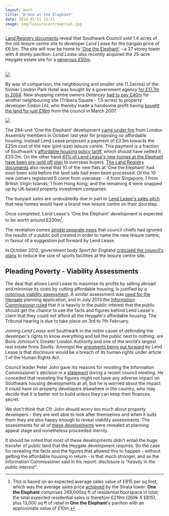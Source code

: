 ```yaml
---
layout: post
title: "D'One at the Elephant"
date: 2014-01-11 13:21
image: img/leisurecentreaerial.jpg
---
```


[Land Registry documents](http://crappistmartin.github.io/images/leisurecentreaerial.jpg/images/OneTheElephantRegisterTGL381808.pdf) reveal that Southwark Council sold 1.4 acres of the old leisure centre site to developer _Lend Lease_ for the bargain price of £6.5m. The site will now be home to ['One the Elephant'](http://www.onetheelephant.com) - a 37 storey tower with 4 storey pavillion. _Lend Lease_ also recently acquired the 25-acre Heygate estate site for a [generous £50m](http://www.standard.co.uk/news/london/elephant-and-castle-estate-revamp-ripped-off-taxpayers-8482794.html).  </br></br>

![](http://crappistmartin.github.io/images/onetheelephant.jpg)

By way of comparison, the neighbouring and smaller site (1.2acres) of the former London Park Hotel was bought by a government agency [for £17.7m in 2004](http://crappistmartin.github.io/images/360TowerLandRegistry.pdf). New shopping centre owners _Delancey_ [had to pay £40m](http://betterelephant.github.io/images/OakmayneLandRegistry.pdf) for another neighbouring site (Tribeca Square - 1.5 acres) to property developer _Eadon Ltd_, who thereby made a handsome profit having [bought the land for just £18m](http://crappistmartin.github.io/images/TribecaLR.pdf) from the council in March 2007. 

![](http://www.london-se1.co.uk/news/imageuploads/1354551143_80.177.117.97.jpg)

The 284-unit 'One the Elephant' development [came under fire](http://www.insidehousing.co.uk/regulation/social-housing-tenants-treated-like-downton-abbey-servants/6529183.article) from London Assembly members in October last year for proposing no affordable housing. Instead Lend Lease proposed a payment of £3.5m towards the £25m cost of the new (pint-size) leisure centre. This payment is a fraction of Southwark's [affordable housing policy tariff](http://crappistmartin.github.io/images/affordablehousingspg.pdf), which should have netted it £33.2m. On the other hand [61% of Lend Lease's new homes at the Elephant have been pre-sold off plan](http://lendlease2013.reportonline.com.au/annual-report/europe) to overseas buyers. [The Land Registry documents](http://crappistmartin.github.io/images/OneTheElephantRegisterTGL381808.pdf) also reveal that 10 of the new flats at 'One the Elephant' had even been sold before the land sale had even been processed. Of the 10 new owners registered 6 come from overseas: - 4 from Singapore; 1 from British Virgin Islands; 1 from Hong Kong; and the remaining 4 were snapped up by UK-based property investment companies.

The buoyant sales are undoubtedly due in part to [Lend Lease's sales pitch](http://www.onetheelephant.com/facilities/leisure-centre) that new homes would have a brand new leisure centre on their doorstep.

Once completed, Lend Lease's 'One the Elephant' development is expected to be worth around £230m[^1].

The revelation comes [amidst separate news](http://crappistmartin.github.io/images/SNleisurecentre.pdf) that council chiefs had ignored the results of a public poll created in order to name the new leisure centre, in favour of a suggestion put forward by Lend Lease.  

In October 2012, government body _Sport for England_ [criticised the council's plans](http://www.london-se1.co.uk/news/view/6367) to reduce the size of sports facilities at the leisure centre site.  

## Pleading Poverty - Viability Assessments
The deal that allows Lend Lease to maximise its profits by selling abroad and minimise its costs by cutting affordable housing, is justified by a [notorious viability assessment](/2013-07-30-how-to-avoid-providing-affordable-housing-a-guide-for-developers). A similar assessment was [used for the Heygate](/2012-07-03-its-all-about-financial-viability) planning application, and in July 2013 the [Information Commissioner ruled](/2013-07-24-heygate-figures-must-b-be-revealed-information-commissioner) that it is heavily in the public interest that the public should get the chance to see the facts and figures behind Lend Lease's claim that they could not afford all the Heygate's affordable housing. The Tribunal hearing is due to take place on 3rd to 7th February.

Joining _Lend Lease_ and Southwark in the noble cause of defending the developer's rights to know everything and tell the public next to nothing, are Boris Johnson's Greater London Authority and one of the world's largest real estate firms _Savills_. Amongst the [arguments being put forward](http://betterelephant.github.io/blog/2013/09/25/lend-lease-is-not-human/) by Lend Lease is that disclosure would be a breach of its human rights under article 1 of the Human Rights Act. 

Council leader Peter John gave his reasons for resisting the Information Commissioner's decision in a [statement](http://crappistmartin.github.io/images/TranscriptOverviewScrutiny.pdf) during a recent council meeting. He conceded that revealing the figures might not have any adverse impact on Southwark housing developments at all, but he is worried about the impact it could have on property developers elsewhere in the country, who may decide that it is better not to build unless they can keep their finances secret. 

We don't think that Cllr John should worry too much about property developers - they are well able to look after themselves and when it suits them they are also happy enough to reveal viability assessments. The assessments for all of [these developments](/collated-viability-assessments) were revealed at planning appeal stage and nonetheless proceeded merrily.

It should be noted that most of these developments didn't entail the huge transfer of public land that the Heygate development requires. So the case for revealing the facts and the figures that allowed this to happen - without getting the affordable housing in return - is that much stronger, and as the Information Commissioner said in his report: disclosure is _"heavily in the public interest"_. 


[^1]: This is based on an expected average sales value of £815 per sq foot, which was the average sales price [achieved](http://www.colliers.com/~/media/Files/EMEA/UK/research/residential/201202-central-london-residential-market.pdf) by the Strata tower.  __One the Elephant__ comprises 269,000sq ft of residential floorspace in total; the total expected residential sales is therefore £219m (269k X £815), plus 13,000 sq ft of retail in __One the Elephant__'s pavilion with an approximate value of £10m.

 












